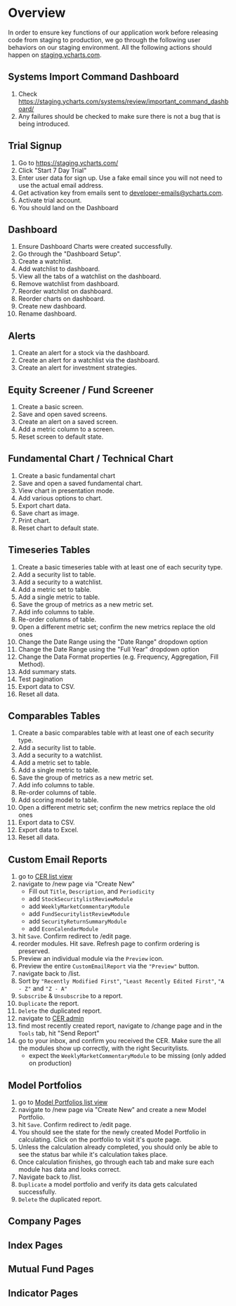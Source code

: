 # Overview
In order to ensure key functions of our application work before releasing code from staging to production, we go through the following user behaviors on our staging environment. All the following actions should happen on [staging.ycharts.com](https://staging.ycharts.com).

## Systems Import Command Dashboard
1. Check https://staging.ycharts.com/systems/review/important_command_dashboard/
1. Any failures should be checked to make sure there is not a bug that is being introduced.

## Trial Signup
1. Go to https://staging.ycharts.com/
1. Click "Start 7 Day Trial"
1. Enter user data for sign up. Use a fake email since you will not need to use the actual email address.
1. Get activation key from emails sent to developer-emails@ycharts.com.
1. Activate trial account.
1. You should land on the Dashboard

## Dashboard
1. Ensure Dashboard Charts were created successfully.
1. Go through the "Dashboard Setup".
1. Create a watchlist.
1. Add watchlist to dashboard.
1. View all the tabs of a watchlist on the dashboard.
1. Remove watchlist from dashboard.
1. Reorder watchlist on dashboard.
1. Reorder charts on dashboard.
1. Create new dashboard.
1. Rename dashboard.

## Alerts
1. Create an alert for a stock via the dashboard.
1. Create an alert for a watchlist via the dashboard.
1. Create an alert for investment strategies.

## Equity Screener / Fund Screener
1. Create a basic screen. 
1. Save and open saved screens.
1. Create an alert on a saved screen.
1. Add a metric column to a screen.
1. Reset screen to default state.

## Fundamental Chart / Technical Chart
1. Create a basic fundamental chart
1. Save and open a saved fundamental chart.
1. View chart in presentation mode.
1. Add various options to chart.
1. Export chart data.
1. Save chart as image.
1. Print chart.
1. Reset chart to default state.

## Timeseries Tables
1. Create a basic timeseries table with at least one of each security type.
1. Add a security list to table.
1. Add a security to a watchlist.
1. Add a metric set to table.
1. Add a single metric to table.
1. Save the group of metrics as a new metric set.
1. Add info columns to table.
1. Re-order columns of table.
1. Open a different metric set; confirm the new metrics replace the old ones
1. Change the Date Range using the "Date Range" dropdown option
1. Change the Date Range using the "Full Year" dropdown option
1. Change the Data Format properties (e.g. Frequency, Aggregation, Fill Method).
1. Add summary stats.
1. Test pagination
1. Export data to CSV.
1. Reset all data.

## Comparables Tables
1. Create a basic comparables table with at least one of each security type.
1. Add a security list to table.
1. Add a security to a watchlist.
1. Add a metric set to table.
1. Add a single metric to table.
1. Save the group of metrics as a new metric set.
1. Add info columns to table.
1. Re-order columns of table.
1. Add scoring model to table.
1. Open a different metric set; confirm the new metrics replace the old ones
1. Export data to CSV.
1. Export data to Excel.
1. Reset all data.

## Custom Email Reports
1. go to [CER list view](https://staging.ycharts.com/email_reports/list/)
1. navigate to /new page via "Create New"
    - Fill out `Title`, `Description`, and `Periodicity`
    - add `StockSecuritylistReviewModule`
    - add `WeeklyMarketCommentaryModule`
    - add `FundSecuritylistReviewModule`
    - add `SecurityReturnSummaryModule`
    - add `EconCalendarModule`
1. hit `Save`. Confirm redirect to /edit page.
1. reorder modules. Hit save. Refresh page to confirm ordering is preserved.
1. Preview an individual module via the `Preview` icon. 
1. Preview the entire `CustomEmailReport` via the `"Preview"` button.
1. navigate back to /list.
1. Sort by `"Recently Modified First"`, `"Least Recently Edited First"`, `"A - Z"` and `"Z - A"`
1. `Subscribe` & `Unsubscribe` to a report.
1. `Duplicate` the report.
1. `Delete` the duplicated report.
1. navigate to [CER admin](https://staging.ycharts.com/admin/email_reports/customemailreport/)
1. find most recently created report, navigate to /change page and in the `Tools` tab, hit "Send Report"
1. go to your inbox, and confirm you received the CER. Make sure the all the modules show up correctly, with the right Securitylists.
    - expect the `WeeklyMarketCommentaryModule` to be missing (only added on production) 

## Model Portfolios
1. go to [Model Portfolios list view](https://staging.ycharts.com/model_portfolios/list/)
1. navigate to /new page via "Create New" and create a new Model Portfolio.
1. hit `Save`. Confirm redirect to /edit page.
1. You should see the state for the newly created Model Portfolio in calculating. Click on the portfolio to visit it's quote page.
1. Unless the calculation already completed, you should only be able to see the status bar while it's calculation takes place.
1. Once calculation finishes, go through each tab and make sure each module has data and looks correct.
1. Navigate back to /list.
1. `Duplicate` a model portfolio and verify its data gets calculated successfully.
1. `Delete` the duplicated report.

## Company Pages

## Index Pages

## Mutual Fund Pages

## Indicator Pages